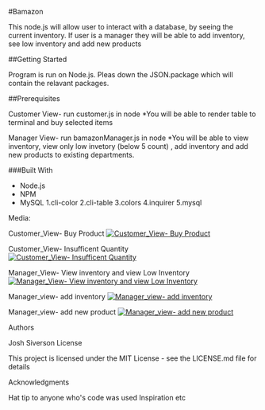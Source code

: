 #Bamazon

This node.js will allow user to interact with a database, by seeing the current inventory. If user is a manager they will be able to add inventory, see low inventory and add new products

##Getting Started

Program is run on Node.js. Pleas down the JSON.package which will
contain the relavant packages.

##Prerequisites

Customer View- run customer.js in node
*You will be able to render table to terminal and buy selected items

Manager View- run bamazonManager.js in node
*You will be able to view inventory, view only low invetory (below 5 count)
, add inventory and add new products to existing departments.


###Built With

* Node.js
* NPM
* MySQL
1.cli-color
2.cli-table
3.colors
4.inquirer
5.mysql

Media:

Customer_View- Buy Product
[![Customer_View- Buy Product](https://media.giphy.com/media/3ohhwBRmZNzHtjICB2/giphy.gif)](https://media.giphy.com/media/3ohhwBRmZNzHtjICB2/giphy.gif)

Customer_View- Insufficent Quantity
[![Customer_View- Insufficent Quantity](https://media.giphy.com/media/l378u7gD6iVhFjWsU/giphy.gif)](https://media.giphy.com/media/l378u7gD6iVhFjWsU/giphy.gif)

Manager_View- View inventory and view Low Inventory
[![Manager_View- View inventory and view Low Inventory](https://media.giphy.com/media/l1J9wsNUFVoFe8mM8/giphy.gif)](https://media.giphy.com/media/l1J9wsNUFVoFe8mM8/giphy.gif)

Manager_view- add inventory
[![Manager_view- add inventory](https://media.giphy.com/media/3o7aCTo5c5dRlM1WFi/giphy.gif)](https://media.giphy.com/media/3o7aCTo5c5dRlM1WFi/giphy.gif)

Manager_view- add new product
[![Manager_view- add new product](https://media.giphy.com/media/xT9Igxru58KlnQlZkY/giphy.gif)](https://media.giphy.com/media/xT9Igxru58KlnQlZkY/giphy.gif)


Authors

Josh Siverson
License

This project is licensed under the MIT License - see the LICENSE.md file for details

Acknowledgments

Hat tip to anyone who's code was used
Inspiration
etc
